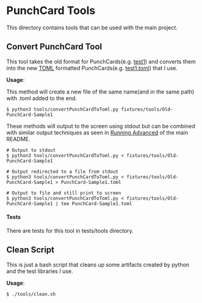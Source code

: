 PunchCard Tools
===========
This directory contains tools that can be used with the main project.

Convert PunchCard Tool
----------
This tool takes the old format for PunchCards(e.g. [test1](/fixtures/tools/Old-PunchCard-Sample1)) and converts them into the new [TOML](http://github.com/toml-lang/toml) formatted PunchCards(e.g. [test1.toml](/fixtures/PunchCard-Sample1.toml)) that I use.

**Usage**:

This method will create a new file of the same name(and in the same path) with .toml added to the end.
```
$ python3 tools/convertPunchCardToToml.py fixtures/tools/Old-PunchCard-Sample1
```

These methods will output to the screen using stdout but can be combined with similar output techniques as seen in [Running Advanced](/README.md#user-content-advanced) of the main README.
```
# Output to stdout
$ python3 tools/convertPunchCardToToml.py < fixtures/tools/Old-PunchCard-Sample1

# Output redirected to a file from stdout
$ python3 tools/convertPunchCardToToml.py < fixtures/tools/Old-PunchCard-Sample1 > PunchCard-Sample1.toml

# Output to file and still print to screen
$ python3 tools/convertPunchCardToToml.py < fixtures/tools/Old-PunchCard-Sample1 | tee PunchCard-Sample1.toml
```

#### Tests
There are tests for this tool in tests/tools directory.

Clean Script
----------
This is just a bash script that cleans up some artifacts created by python and the test libraries I use.

**Usage**:
```
$ ./tools/clean.sh
```
